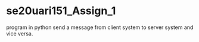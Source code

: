 # se20uari151_Assign_1
program in python send a message from client system to server system and vice versa.

